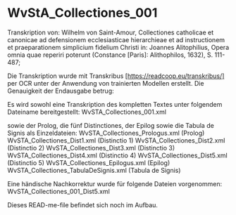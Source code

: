 # WvStA_Collectiones_001
Transkription von: Wilhelm von Saint-Amour, Collectiones catholicae et canonicae ad defensionem ecclesiasticae hierarchieae et ad instructionem et praeparationem simplicium fidelium Christi in: Joannes Alitophilius, Opera omnia quae reperiri poterunt (Constance [Paris]: Alithophilos, 1632), S. 111-487;

Die Transkription wurde mit Transkribus [https://readcoop.eu/transkribus/] per OCR unter der Anwendung von trainierten Modellen erstellt. 
Die Genauigkeit der Endausgabe betrug: 

Es wird sowohl eine Transkription des kompletten Textes unter folgendem Dateiname bereitgestellt: 
  WvSTA_Collectiones_001.xml
  
sowie der Prolog, die fünf Distinctiones, der Epilog sowie die Tabula de Signis als Einzeldateien: 
  WvSTA_Collectiones_Prologus.xml       (Prolog)
  WvSTA_Collectiones_Dist1.xml          (Distinctio 1)
  WvSTA_Collectiones_Dist2.xml          (Distinctio 2)
  WvSTA_Collectiones_Dist3.xml          (Distinctio 3)
  WvSTA_Collectiones_Dist4.xml          (Distinctio 4)
  WvSTA_Collectiones_Dist5.xml          (Distinctio 5)
  WvSTA_Collectiones_Epilogus.xml       (Epilog)
  WvSTA_Collectiones_TabulaDeSignis.xml (Tabula de Signis)

Eine händische Nachkorrektur wurde für folgende Dateien vorgenommen: 
  WvSTA_Collectiones_001_Dist5.xml
  


Dieses READ-me-file befindet sich noch im Aufbau. 
